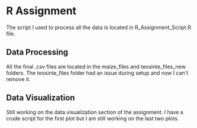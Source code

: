 # R Assignment

The script I used to process all the data is located in R_Assignment_Script.R file.

## Data Processing
All the final .csv files are located in the maize_files and teosinte_files_new folders. The teosinte_files folder had an issue during setup and now I can't remove it.

## Data Visualization
Still working on the data visualization section of the assignment. I have a crude script for the first plot but I am still working on the last two plots.
